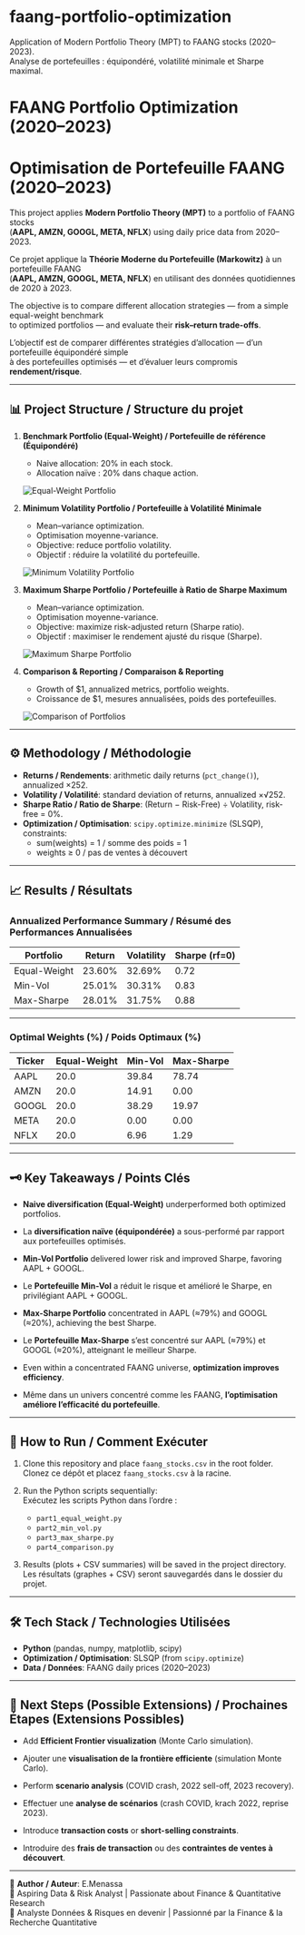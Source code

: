 # faang-portfolio-optimization
Application of Modern Portfolio Theory (MPT) to FAANG stocks (2020–2023).  
Analyse de portefeuilles : équipondéré, volatilité minimale et Sharpe maximal.

# FAANG Portfolio Optimization (2020–2023)  
# Optimisation de Portefeuille FAANG (2020–2023)

This project applies **Modern Portfolio Theory (MPT)** to a portfolio of FAANG stocks  
(**AAPL, AMZN, GOOGL, META, NFLX**) using daily price data from 2020–2023.  

Ce projet applique la **Théorie Moderne du Portefeuille (Markowitz)** à un portefeuille FAANG  
(**AAPL, AMZN, GOOGL, META, NFLX**) en utilisant des données quotidiennes de 2020 à 2023.  

The objective is to compare different allocation strategies — from a simple equal-weight benchmark  
to optimized portfolios — and evaluate their **risk–return trade-offs**.  

L’objectif est de comparer différentes stratégies d’allocation — d’un portefeuille équipondéré simple  
à des portefeuilles optimisés — et d’évaluer leurs compromis **rendement/risque**.  

---

## 📊 Project Structure / Structure du projet

1. **Benchmark Portfolio (Equal-Weight) / Portefeuille de référence (Équipondéré)**  
   - Naive allocation: 20% in each stock.  
   - Allocation naïve : 20% dans chaque action.  

   ![Equal-Weight Portfolio](images/equal_weight.png)

2. **Minimum Volatility Portfolio / Portefeuille à Volatilité Minimale**  
   - Mean–variance optimization.  
   - Optimisation moyenne-variance.  
   - Objective: reduce portfolio volatility.  
   - Objectif : réduire la volatilité du portefeuille.  

   ![Minimum Volatility Portfolio](images/min_vol.png)

3. **Maximum Sharpe Portfolio / Portefeuille à Ratio de Sharpe Maximum**  
   - Mean–variance optimization.  
   - Optimisation moyenne-variance.  
   - Objective: maximize risk-adjusted return (Sharpe ratio).  
   - Objectif : maximiser le rendement ajusté du risque (Sharpe).  

   ![Maximum Sharpe Portfolio](images/max_sharpe.png)

4. **Comparison & Reporting / Comparaison & Reporting**  
   - Growth of \$1, annualized metrics, portfolio weights.  
   - Croissance de \$1, mesures annualisées, poids des portefeuilles.  

   ![Comparison of Portfolios](images/comparison.png)

---

## ⚙️ Methodology / Méthodologie

- **Returns / Rendements**: arithmetic daily returns (`pct_change()`), annualized ×252.  
- **Volatility / Volatilité**: standard deviation of returns, annualized ×√252.  
- **Sharpe Ratio / Ratio de Sharpe**: (Return − Risk-Free) ÷ Volatility, risk-free = 0%.  
- **Optimization / Optimisation**: `scipy.optimize.minimize` (SLSQP), constraints:  
  - sum(weights) = 1 / somme des poids = 1  
  - weights ≥ 0 / pas de ventes à découvert  

---

## 📈 Results / Résultats

### Annualized Performance Summary / Résumé des Performances Annualisées

| Portfolio      | Return | Volatility | Sharpe (rf=0) |
|----------------|--------|------------|---------------|
| Equal-Weight   | 23.60% | 32.69%     | 0.72          |
| Min-Vol        | 25.01% | 30.31%     | 0.83          |
| Max-Sharpe     | 28.01% | 31.75%     | 0.88          |

---

### Optimal Weights (%) / Poids Optimaux (%)

| Ticker | Equal-Weight | Min-Vol | Max-Sharpe |
|--------|--------------|---------|------------|
| AAPL   | 20.0         | 39.84   | 78.74      |
| AMZN   | 20.0         | 14.91   | 0.00       |
| GOOGL  | 20.0         | 38.29   | 19.97      |
| META   | 20.0         | 0.00    | 0.00       |
| NFLX   | 20.0         | 6.96    | 1.29       |

---

## 🗝️ Key Takeaways / Points Clés

- **Naive diversification (Equal-Weight)** underperformed both optimized portfolios.  
- La **diversification naïve (équipondérée)** a sous-performé par rapport aux portefeuilles optimisés.  

- **Min-Vol Portfolio** delivered lower risk and improved Sharpe, favoring AAPL + GOOGL.  
- Le **Portefeuille Min-Vol** a réduit le risque et amélioré le Sharpe, en privilégiant AAPL + GOOGL.  

- **Max-Sharpe Portfolio** concentrated in AAPL (≈79%) and GOOGL (≈20%), achieving the best Sharpe.  
- Le **Portefeuille Max-Sharpe** s’est concentré sur AAPL (≈79%) et GOOGL (≈20%), atteignant le meilleur Sharpe.  

- Even within a concentrated FAANG universe, **optimization improves efficiency**.  
- Même dans un univers concentré comme les FAANG, **l’optimisation améliore l’efficacité du portefeuille**.  

---

## 🚀 How to Run / Comment Exécuter

1. Clone this repository and place `faang_stocks.csv` in the root folder.  
   Clonez ce dépôt et placez `faang_stocks.csv` à la racine.  

2. Run the Python scripts sequentially:  
   Exécutez les scripts Python dans l’ordre :  
   - `part1_equal_weight.py`  
   - `part2_min_vol.py`  
   - `part3_max_sharpe.py`  
   - `part4_comparison.py`  

3. Results (plots + CSV summaries) will be saved in the project directory.  
   Les résultats (graphes + CSV) seront sauvegardés dans le dossier du projet.  

---

## 🛠️ Tech Stack / Technologies Utilisées

- **Python** (pandas, numpy, matplotlib, scipy)  
- **Optimization / Optimisation**: SLSQP (from `scipy.optimize`)  
- **Data / Données**: FAANG daily prices (2020–2023)  

---

## 📌 Next Steps (Possible Extensions) / Prochaines Étapes (Extensions Possibles)

- Add **Efficient Frontier visualization** (Monte Carlo simulation).  
- Ajouter une **visualisation de la frontière efficiente** (simulation Monte Carlo).  

- Perform **scenario analysis** (COVID crash, 2022 sell-off, 2023 recovery).  
- Effectuer une **analyse de scénarios** (crash COVID, krach 2022, reprise 2023).  

- Introduce **transaction costs** or **short-selling constraints**.  
- Introduire des **frais de transaction** ou des **contraintes de ventes à découvert**.  

---

👤 **Author / Auteur**: E.Menassa  
💼 Aspiring Data & Risk Analyst | Passionate about Finance & Quantitative Research  
💼 Analyste Données & Risques en devenir | Passionné par la Finance & la Recherche Quantitative

